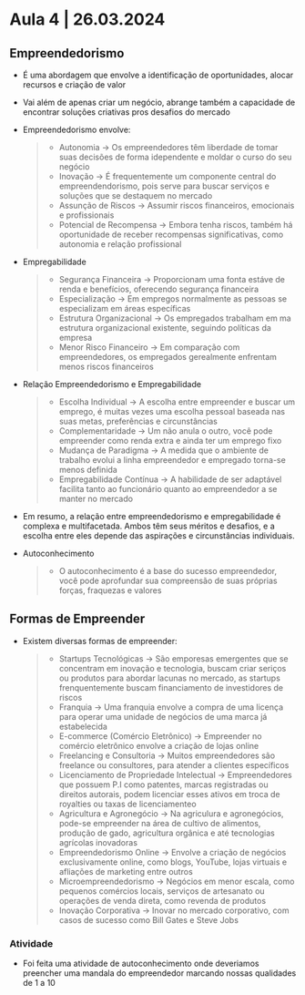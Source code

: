 # Aula 4 | 26.03.2024 

## Empreendedorismo

- É uma abordagem que envolve a identificação de oportunidades, alocar recursos e criação de valor
- Vai além de apenas criar um negócio, abrange também a capacidade de encontrar soluções criativas pros desafios do mercado
- Empreendedorismo envolve:
 
    > - Autonomia -> Os empreendedores têm liberdade de tomar suas decisões de forma idependente e moldar o curso do seu negócio
    > - Inovação -> É frequentemente um componente central do empreendendorismo, pois serve para buscar serviços e soluções que se destaquem no mercado
    > - Assunção de Riscos -> Assumir riscos financeiros, emocionais e profissionais
    > - Potencial de Recompensa -> Embora tenha riscos, também há oportunidade de receber recompensas significativas, como autonomia e relação profissional

- Empregabilidade
     
    > - Segurança Financeira -> Proporcionam uma fonta estáve de renda e benefícios, oferecendo segurança financeira
    > - Especialização -> Em empregos normalmente as pessoas se especializam em áreas específicas
    > - Estrutura Organizacional -> Os empregados trabalham em ma estrutura organizacional existente, seguindo políticas da empresa    
    > - Menor Risco Financeiro -> Em comparação com empreendedores, os empregados gerealmente enfrentam menos riscos financeiros

- Relação Empreendedorismo e Empregabilidade

    > - Escolha Individual -> A escolha entre empreender e buscar um emprego, é muitas vezes uma escolha pessoal baseada nas suas metas, preferências e circunstâncias
    > - Complementaridade -> Um não anula o outro, você pode empreender como renda extra e ainda ter um emprego fixo
    > - Mudança de Paradigma -> A medida que o ambiente de trabalho evolui a linha empreendedor e empregado torna-se menos definida
    > - Empregabilidade Contínua -> A habilidade de ser adaptável facilita tanto ao funcionário quanto ao empreendedor a se manter no mercado

- Em resumo, a relação entre empreendedorismo e empregabilidade é complexa e multifacetada. Ambos têm seus méritos e desafios, e a escolha entre eles depende das aspirações e circunstâncias individuais.

- Autoconhecimento
    
    > - O autoconhecimento é a base do sucesso empreendedor, você pode aprofundar sua compreensão de suas próprias forças, fraquezas e valores

## Formas de Empreender

- Existem diversas formas de empreender:

    > - Startups Tecnológicas -> São emporesas emergentes que se concentram em inovação e tecnologia, buscam criar seriços ou produtos para abordar lacunas no mercado, as startups frenquentemente buscam financiamento de investidores de riscos
    > - Franquia -> Uma franquia envolve a compra de uma licença para operar uma unidade de negócios de uma marca já estabelecida
    > - E-commerce (Comércio Eletrônico)  -> Empreender no comércio eletrônico envolve a criação de lojas online 
    > - Freelancing e Consultoria -> Muitos empreendedores são freelance ou consultores, para atender a clientes específicos
    > - Licenciamento de Propriedade Intelectual -> Empreendedores que possuem P.I como patentes, marcas registradas ou direitos autorais, podem licenciar esses ativos em troca de royalties ou taxas de licenciamenteo
    > - Agricultura e Agronegócio -> Na agriculura e agronegócios, pode-se empreender na área de cultivo de alimentos, produção de gado, agricultura orgânica e até tecnologias agrícolas inovadoras
    > - Empreendedorismo Online -> Envolve a criação de negócios exclusivamente online, como blogs, YouTube, lojas virtuais e afliações de marketing entre outros
    > - Microempreendedorismo -> Negócios em menor escala, como pequenos comércios locais, serviços de artesanato ou operações de venda direta, como revenda de produtos
    > - Inovação Corporativa -> Inovar no mercado corporativo, com casos de sucesso como Bill Gates e Steve Jobs




### Atividade

- Foi feita uma atividade de autoconhecimento onde deveriamos preencher uma mandala do empreendedor marcando nossas qualidades de 1 a 10